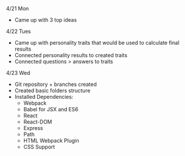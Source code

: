 4/21 Mon
- Came up with 3 top ideas

4/22 Tues
- Came up with personality traits that would be used to calculate final results
- Connected personality results to created traits
- Connected questions > answers to traits

4/23 Wed
- Git repository + branches created
- Created basic folders structure
- Installed Dependencies:
    - Webpack
    - Babel for JSX and ES6
    - React
    - React-DOM
    - Express
    - Path
    - HTML Webpack Plugin
    - CSS Support